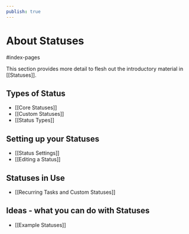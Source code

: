 ```yaml
---
publish: true
---
```


# About Statuses

<span class="related-pages">#index-pages</span>

This section provides more detail to flesh out the introductory material in [[Statuses]].

## Types of Status

- [[Core Statuses]]
- [[Custom Statuses]]
- [[Status Types]]

## Setting up your Statuses

- [[Status Settings]]
- [[Editing a Status]]

## Statuses in Use

- [[Recurring Tasks and Custom Statuses]]

## Ideas - what you can do with Statuses

- [[Example Statuses]]
